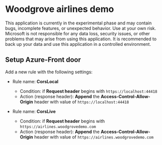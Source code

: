 # Woodgrove airlines demo

This application is currently in the experimental phase and may contain bugs, incomplete features, or unexpected behavior. Use at your own risk. Microsoft is not responsible for any data loss, security issues, or other problems that may arise from using this application. It is recommended to back up your data and use this application in a controlled environment.

## Setup Azure-Front door

Add a new rule with the following settings:

- Rule name: **CorsLocal**
    - Condition: if **Request header** begins with `https://localhost:44418` 
    - Action (response header): **Append** the **Access-Control-Allow-Origin** header with value of `https://localhost:44418` 

- Rule name: **CorsLive**
    - Condition: if **Request header** begins with `https://airlines.woodgrovedemo.com` 
    - Action (response header): **Append** the **Access-Control-Allow-Origin** header with value of `https://airlines.woodgrovedemo.com` 
